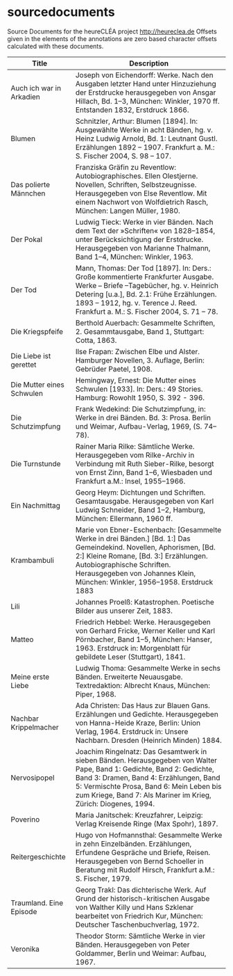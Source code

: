 # sourcedocuments
Source Documents for the heureCLÉA project http://heureclea.de
Offsets given in the <ptr> elements of the annotations are zero based character offsets calculated with these documents.

| Title                     | Description                                                                                                                                                                                                                                                                        |
| ------------------------- | ---------------------------------------------------------------------------------------------------------------------------------------------------------------------------------------------------------------------------------------------------------------------------------- |	
| Auch ich war in Arkadien  | Joseph von Eichendorff: Werke. Nach den Ausgaben letzter Hand unter Hinzuziehung der Erstdrucke herausgegeben von Ansgar Hillach, Bd. 1–3, München: Winkler, 1970 ff. Entstanden 1832, Erstdruck 1866.                                                                             |
| Blumen                    | Schnitzler, Arthur: Blumen [1894]. In: Ausgewählte Werke in acht Bänden, hg. v. Heinz Ludwig Arnold, Bd. 1: Leutnant Gustl. Erzählungen 1892 – 1907. Frankfurt a. M.: S. Fischer 2004, S. 98 – 107.                                                                                |
| Das polierte Männchen     | Franziska Gräfin zu Reventlow: Autobiographisches. Ellen Olestjerne. Novellen, Schriften, Selbstzeugnisse. Herausgegeben von Else Reventlow. Mit einem Nachwort von Wolfdietrich Rasch, München: Langen Müller, 1980.                                                              |
| Der Pokal                 | Ludwig Tieck: Werke in vier Bänden. Nach dem Text der »Schriften« von 1828–1854, unter Berücksichtigung der Erstdrucke. Herausgegeben von Marianne Thalmann, Band 1–4, München: Winkler, 1963.                                                                                     |
| Der Tod                   | Mann, Thomas: Der Tod [1897]. In: Ders.: Große kommentierte Frankfurter Ausgabe. Werke – Briefe –Tagebücher, hg. v. Heinrich Detering [u.a.], Bd. 2.1: Frühe Erzählungen. 1893 – 1912, hg. v. Terence J. Reed. Frankfurt a. M.: S. Fischer 2004, S. 71 – 78.                       |
| Die Kriegspfeife          | Berthold Auerbach: Gesammelte Schriften, 2. Gesammtausgabe, Band 1, Stuttgart: Cotta, 1863.                                                                                                                                                                                        |
| Die Liebe ist gerettet    | Ilse Frapan: Zwischen Elbe und Alster. Hamburger Novellen, 3. Auflage, Berlin: Gebrüder Paetel, 1908.                                                                                                                                                                              |
| Die Mutter eines Schwulen | Hemingway, Ernest: Die Mutter eines Schwulen [1933]. In: Ders.: 49 Stories. Hamburg: Rowohlt 1950, S. 392 - 396.                                                                                                                                                                   |
| Die Schutzimpfung         | Frank Wedekind: Die Schutzimpfung, in: Werke in drei Bänden. Bd. 3: Prosa. Berlin und Weimar, Aufbau-Verlag, 1969, (S. 74–78).                                                                                                                                                     |
| Die Turnstunde            | Rainer Maria Rilke: Sämtliche Werke. Herausgegeben vom Rilke-Archiv in Verbindung mit Ruth Sieber-Rilke, besorgt von Ernst Zinn, Band 1–6, Wiesbaden und Frankfurt a.M.: Insel, 1955–1966.                                                                                     |
| Ein Nachmittag            | Georg Heym: Dichtungen und Schriften. Gesamtausgabe. Herausgegeben von Karl Ludwig Schneider, Band 1–2, Hamburg, München: Ellermann, 1960 ff.                                                                                                                                      |
| Krambambuli               | Marie von Ebner-Eschenbach: [Gesammelte Werke in drei Bänden.] [Bd. 1:] Das Gemeindekind. Novellen, Aphorismen, [Bd. 2:] Kleine Romane, [Bd. 3:] Erzählungen. Autobiographische Schriften. Herausgegeben von Johannes Klein, München: Winkler, 1956–1958.  Erstdruck 1883          |
| Lili                      | Johannes Proelß: Katastrophen. Poetische Bilder aus unserer Zeit, 1883.                                                                                                                                                                                                            |
| Matteo                    | Friedrich Hebbel: Werke. Herausgegeben von Gerhard Fricke, Werner Keller und Karl Pörnbacher, Band 1–5, München: Hanser, 1963. Erstdruck in: Morgenblatt für gebildete Leser (Stuttgart), 1841.                                                                                    |
| Meine erste Liebe         | Ludwig Thoma: Gesammelte Werke in sechs Bänden. Erweiterte Neuausgabe. Textredaktion: Albrecht Knaus, München: Piper, 1968.                                                                                                                                                        |
| Nachbar Krippelmacher     | Ada Christen: Das Haus zur Blauen Gans. Erzählungen und Gedichte. Herausgegeben von Hanna-Heide Kraze, Berlin: Union Verlag, 1964. Erstdruck in: Unsere Nachbarn. Dresden (Heinrich Minden) 1884.                                                                                  |
| Nervosipopel              | Joachim Ringelnatz: Das Gesamtwerk in sieben Bänden. Herausgegeben von Walter Pape, Band 1: Gedichte, Band 2: Gedichte, Band 3: Dramen, Band 4: Erzählungen, Band 5: Vermischte Prosa, Band 6: Mein Leben bis zum Kriege, Band 7: Als Mariner im Krieg, Zürich: Diogenes, 1994.    |
| Poverino                  | Maria Janitschek: Kreuzfahrer, Leipzig: Verlag Kreisende Ringe (Max Spohr), 1897.                                                                                                                                                                                                  |
| Reitergeschichte          | Hugo von Hofmannsthal: Gesammelte Werke in zehn Einzelbänden. Erzählungen, Erfundene Gespräche und Briefe, Reisen. Herausgegeben von Bernd Schoeller in Beratung mit Rudolf Hirsch, Frankfurt a.M.: S. Fischer, 1979.                                                              |
| Traumland. Eine Episode   | Georg Trakl: Das dichterische Werk. Auf Grund der historisch-kritischen Ausgabe von Walther Killy und Hans Szklenar bearbeitet von Friedrich Kur, München: Deutscher Taschenbuchverlag, 1972.                                                                                      |
| Veronika                  | Theodor Storm: Sämtliche Werke in vier Bänden. Herausgegeben von Peter Goldammer, Berlin und Weimar: Aufbau, 1967. 
